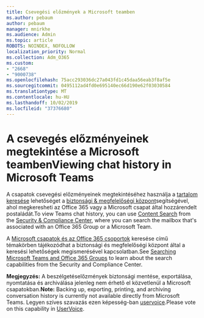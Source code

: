 ```yaml
---
title: Csevegési előzmények a Microsoft teamben
ms.author: pebaum
author: pebaum
manager: mnirkhe
ms.audience: Admin
ms.topic: article
ROBOTS: NOINDEX, NOFOLLOW
localization_priority: Normal
ms.collection: Adm_O365
ms.custom:
- "2668"
- "9000738"
ms.openlocfilehash: 75acc293036dc27a043fd1c45daa56eab3f8af5e
ms.sourcegitcommit: 0495112ad4fd0e695140ec66d190e62f03030584
ms.translationtype: MT
ms.contentlocale: hu-HU
ms.lasthandoff: 10/02/2019
ms.locfileid: "37376680"
---
```

# <a name="viewing-chat-history-in-microsoft-teams"></a><span data-ttu-id="4c959-102">A csevegés előzményeinek megtekintése a Microsoft teamben</span><span class="sxs-lookup"><span data-stu-id="4c959-102">Viewing chat history in Microsoft Teams</span></span>

<span data-ttu-id="4c959-103">A csapatok csevegési előzményeinek megtekintéséhez használja a [tartalom keresése](https://sip.protection.office.com/contentsearchbeta?ContentOnly=1) lehetőséget a [biztonsági & megfelelőségi központ](https://sip.protection.office.com/insightdashboard)segítségével, ahol megkeresheti az Office 365 vagy a Microsoft csapat által hozzárendelt postaládát.</span><span class="sxs-lookup"><span data-stu-id="4c959-103">To view Teams chat history, you can use [Content Search](https://sip.protection.office.com/contentsearchbeta?ContentOnly=1) from the [Security & Compliance Center](https://sip.protection.office.com/insightdashboard), where you can search the mailbox that's associated with an Office 365 Group or a Microsoft Team.</span></span> 

<span data-ttu-id="4c959-104">A [Microsoft csapatok és az Office 365 csoportok](https://docs.microsoft.com/office365/securitycompliance/content-search#searching-microsoft-teams-and-office-365-groups) keresése című témakörben tájékozódhat a biztonsági és megfelelőségi központ által a keresési lehetőségek megismerésével kapcsolatban.</span><span class="sxs-lookup"><span data-stu-id="4c959-104">See [Searching Microsoft Teams and Office 365 Groups](https://docs.microsoft.com/office365/securitycompliance/content-search#searching-microsoft-teams-and-office-365-groups) to learn about the search capabilities from the Security and Compliance Center.</span></span> 

<span data-ttu-id="4c959-105">**Megjegyzés:** A beszélgetéselőzmények biztonsági mentése, exportálása, nyomtatása és archiválása jelenleg nem érhető el közvetlenül a Microsoft csapatokban.</span><span class="sxs-lookup"><span data-stu-id="4c959-105">**Note:** Backing up, exporting, printing, and archiving conversation history is currently not available directly from Microsoft Teams.</span></span> <span data-ttu-id="4c959-106">Legyen szíves szavazás ezen képesség-ban [uservoice](https://microsoftteams.uservoice.com/forums/555103-public/suggestions/16982542-backup-export-printing-archive-options?page=2&per_page=20).</span><span class="sxs-lookup"><span data-stu-id="4c959-106">Please vote on this capability in [UserVoice](https://microsoftteams.uservoice.com/forums/555103-public/suggestions/16982542-backup-export-printing-archive-options?page=2&per_page=20).</span></span> 